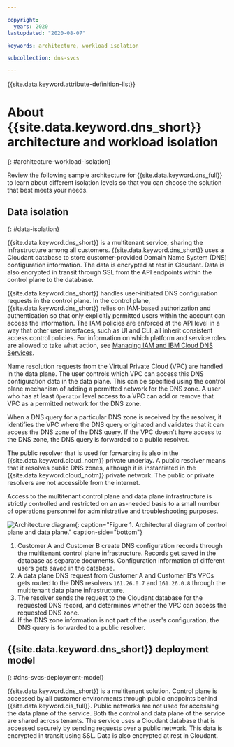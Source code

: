 ```yaml
---

copyright:
  years: 2020
lastupdated: "2020-08-07"

keywords: architecture, workload isolation

subcollection: dns-svcs

---
```


{{site.data.keyword.attribute-definition-list}}

# About {{site.data.keyword.dns_short}} architecture and workload isolation
{: #architecture-workload-isolation}

Review the following sample architecture for {{site.data.keyword.dns_full}} to learn about different isolation levels so that you can choose the solution that best meets your needs.

## Data isolation
{: #data-isolation}

{{site.data.keyword.dns_short}} is a multitenant service, sharing the infrastructure among all customers. {{site.data.keyword.dns_short}} uses a Cloudant database to store customer-provided Domain Name System (DNS) configuration information. The data is encrypted at rest in Cloudant. Data is also encrypted in transit through SSL from the API endpoints within the control plane to the database.

{{site.data.keyword.dns_short}} handles user-initiated DNS configuration requests in the control plane. In the control plane, {{site.data.keyword.dns_short}} relies on IAM-based authorization and authentication so that only explicitly permitted users within the account can access the information. The IAM policies are enforced at the API level in a way that other user interfaces, such as UI and CLI, all inherit consistent access control policies. For information on which platform and service roles are allowed to take what action, see [Managing IAM and IBM Cloud DNS Services](https://cloud.ibm.com/docs/dns-svcs?topic=dns-svcs-iam). 

Name resolution requests from the Virtual Private Cloud (VPC) are handled in the data plane. The user controls which VPC can access this DNS configuration data in the data plane. This can be specified using the control plane mechanism of adding a permitted network for the DNS zone. A user who has at least `Operator` level access to a VPC can add or remove that VPC as a permitted network for the DNS zone. 

When a DNS query for a particular DNS zone is received by the resolver, it identifies the VPC where the DNS query originated and validates that it can access the DNS zone of the DNS query. If the VPC doesn't have access to the DNS zone, the DNS query is forwarded to a public resolver. 

The public resolver that is used for forwarding is also in the {{site.data.keyword.cloud_notm}} private underlay. A public resolver means that it resolves public DNS zones, although it is instantiated in the {{site.data.keyword.cloud_notm}} private network. The public or private resolvers are not accessible from the internet.

Access to the multitenant control plane and data plane infrastructure is strictly controlled and restricted on an as-needed basis to a small number of operations personnel for administrative and troubleshooting purposes.

![Architecture diagram](images/data-isolation.png "Architecture diagram"){: caption="Figure 1. Architectural diagram of control plane and data plane." caption-side="bottom"}

1. Customer A and Customer B create DNS configuration records through the multitenant control plane infrastructure. Records get saved in the database as separate documents. Configuration information of different users gets saved in the database.
1. A data plane DNS request from Customer A and Customer B's VPCs gets routed to the DNS resolvers `161.26.0.7` and `161.26.0.8` through the multitenant data plane infrastructure.
1. The resolver sends the request to the Cloudant database for the requested DNS record, and determines whether the VPC can access the requested DNS zone.
1. If the DNS zone information is not part of the user's configuration, the DNS query is forwarded to a public resolver.


## {{site.data.keyword.dns_short}} deployment model
{: #dns-svcs-deployment-model}

{{site.data.keyword.dns_short}} is a multitenant solution. Control plane is accessed by all customer environments through public endpoints behind {{site.data.keyword.cis_full}}. Public networks are not used for accessing the data plane of the service. Both the control and data plane of the service are shared across tenants. The service uses a Cloudant database that is accessed securely by sending requests over a public network. This data is encrypted in transit using SSL. Data is also encrypted at rest in Cloudant. 
